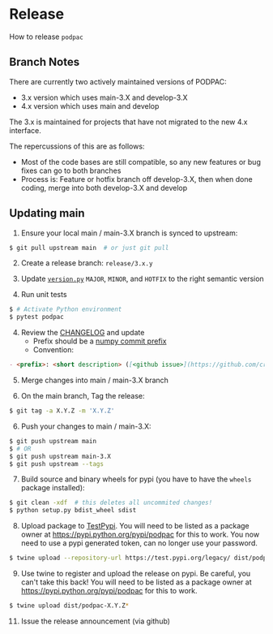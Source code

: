 # Release

How to release `podpac`

## Branch Notes
There are currently two actively maintained versions of PODPAC:
* 3.x version which uses main-3.X and develop-3.X
* 4.x version which uses main and develop

The 3.x is maintained for projects that have not migrated to the new 4.x interface. 

The repercussions of this are as follows:
* Most of the code bases are still compatible, so any new features or bug fixes can go to both branches
* Process is: Feature or hotfix branch off develop-3.X, then when done coding, merge into both develop-3.X and develop

## Updating main

1. Ensure your local main / main-3.X branch is synced to upstream:

```bash
$ git pull upstream main  # or just git pull
```

2. Create a release branch: `release/3.x.y`

3. Update [`version.py`](podpac/version.py) `MAJOR`, `MINOR`, and `HOTFIX` to the right semantic version

4. Run unit tests

```bash
$ # Activate Python environment
$ pytest podpac             
```

4. Review the [CHANGELOG](CHANGELOG.md) and update
    - Prefix should be a [numpy commit prefix](https://docs.scipy.org/doc/numpy/dev/gitwash/development_workflow.html#writing-the-commit-message)
    - Convention:
```markdown
- <prefix>: <short description> ([<github issue>](https://github.com/creare-com/podpac/issues/<issue#>))
```

5. Merge changes into main / main-3.X branch

6. On the main branch, Tag the release:

```bash
$ git tag -a X.Y.Z -m 'X.Y.Z'
```

6. Push your changes to main / main-3.X:

```bash
$ git push upstream main
$ # OR 
$ git push upstream main-3.X
$ git push upstream --tags
```

7. Build source and binary wheels for pypi (you have to have the `wheels` package installed):

```bash
$ git clean -xdf  # this deletes all uncommited changes!
$ python setup.py bdist_wheel sdist
```

8. Upload package to [TestPypi](https://packaging.python.org/guides/using-testpypi/). You will need to be listed as a package owner at
https://pypi.python.org/pypi/podpac for this to work. You now need to use a pypi generated token, can no longer use your password. 

```bash
$ twine upload --repository-url https://test.pypi.org/legacy/ dist/podpac-X.Y.Z*
```

9. Use twine to register and upload the release on pypi. Be careful, you can't
take this back! You will need to be listed as a package owner at
https://pypi.python.org/pypi/podpac for this to work.

```bash
$ twine upload dist/podpac-X.Y.Z*
```

11. Issue the release announcement (via github)
